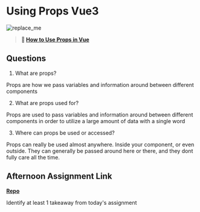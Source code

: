 # Using Props Vue3

![replace_me](https://codeworks.blob.core.windows.net/public/assets/img/illustrations/placeholder.svg)

> **📖 [How to Use Props in Vue](https://codeworksacademy.com/fs-student-guide/resources/wk6/02-Props)**

## Questions

1. What are props?

Props are how we pass variables and information around between different components


2. What are props used for?

Props are used to pass variables and information around between different components in order to utilize a large amount of data with a single word


3. Where can props be used or accessed?

Props can really be used almost anywhere. Inside your component, or even outside. They can generally be passed around here or there, and they dont fully care all the time.


## Afternoon Assignment Link

**[Repo](https://github.com/IsaiahSnyder-Programming/03-08-22-Nasa-Apod)**

Identify at least 1 takeaway from today's assignment
